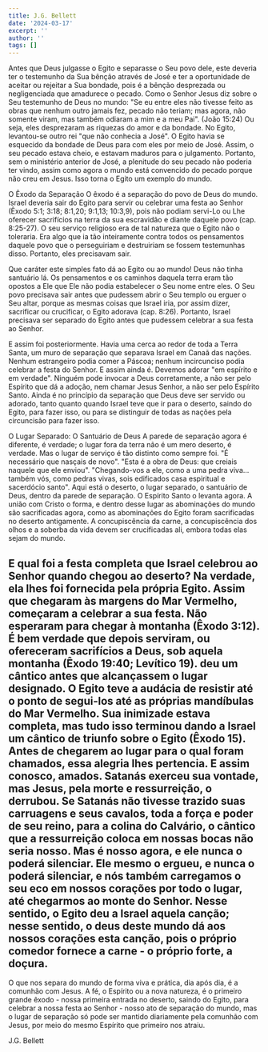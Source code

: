 ```yaml
---
title: J.G. Bellett
date: '2024-03-17'
excerpt: ''
author: ''
tags: []
---
```

Antes que Deus julgasse o Egito e separasse o Seu povo dele, este
deveria ter o testemunho da Sua bênção através de José e ter a
oportunidade de aceitar ou rejeitar a Sua bondade, pois é a bênção
desprezada ou negligenciada que amadurece o pecado. Como o Senhor Jesus
diz sobre o Seu testemunho de Deus no mundo: \"Se eu entre eles não
tivesse feito as obras que nenhum outro jamais fez, pecado não teriam;
mas agora, não somente viram, mas também odiaram a mim e a meu Pai\".
(João 15:24) Ou seja, eles desprezaram as riquezas do amor e da bondade.
No Egito, levantou-se outro rei \"que não conhecia a José\". O Egito
havia se esquecido da bondade de Deus para com eles por meio de José.
Assim, o seu pecado estava cheio, e estavam maduros para o julgamento.
Portanto, sem o ministério anterior de José, a plenitude do seu pecado
não poderia ter vindo, assim como agora o mundo está convencido do
pecado porque não creu em Jesus. Isso torna o Egito um exemplo do mundo.

O Êxodo da Separação O êxodo é a separação do povo de Deus do mundo.
Israel deveria sair do Egito para servir ou celebrar uma festa ao Senhor
(Êxodo 5:1; 3:18; 8:1,20; 9:1,13; 10:3,9), pois não podiam servi-Lo ou
Lhe oferecer sacrifícios na terra da sua escravidão e diante daquele
povo (cap. 8:25-27). O seu serviço religioso era de tal natureza que o
Egito não o toleraria. Era algo que ia tão inteiramente contra todos os
pensamentos daquele povo que o perseguiriam e destruiriam se fossem
testemunhas disso. Portanto, eles precisavam sair.

Que caráter este simples fato dá ao Egito ou ao mundo! Deus não tinha
santuário lá. Os pensamentos e os caminhos daquela terra eram tão
opostos a Ele que Ele não podia estabelecer o Seu nome entre eles. O Seu
povo precisava sair antes que pudessem abrir o Seu templo ou erguer o
Seu altar, porque as mesmas coisas que Israel iria, por assim dizer,
sacrificar ou crucificar, o Egito adorava (cap. 8:26). Portanto, Israel
precisava ser separado do Egito antes que pudessem celebrar a sua festa
ao Senhor.

E assim foi posteriormente. Havia uma cerca ao redor de toda a Terra
Santa, um muro de separação que separava Israel em Canaã das nações.
Nenhum estrangeiro podia comer a Páscoa; nenhum incircunciso podia
celebrar a festa do Senhor. E assim ainda é. Devemos adorar \"em
espírito e em verdade\". Ninguém pode invocar a Deus corretamente, a não
ser pelo Espírito que dá a adoção, nem chamar Jesus Senhor, a não ser
pelo Espírito Santo. Ainda é no princípio da separação que Deus deve ser
servido ou adorado, tanto quanto quando Israel teve que ir para o
deserto, saindo do Egito, para fazer isso, ou para se distinguir de
todas as nações pela circuncisão para fazer isso.

O Lugar Separado: O Santuário de Deus A parede de separação agora é
diferente, é verdade; o lugar fora da terra não é um mero deserto, é
verdade. Mas o lugar de serviço é tão distinto como sempre foi. \"É
necessário que nasçais de novo\". \"Esta é a obra de Deus: que creiais
naquele que ele enviou\". \"Chegando-vos a ele, como a uma pedra
viva\... também vós, como pedras vivas, sois edificados casa espiritual
e sacerdócio santo\". Aqui está o deserto, o lugar separado, o santuário
de Deus, dentro da parede de separação. O Espírito Santo o levanta
agora. A união com Cristo o forma, e dentro desse lugar as abominações
do mundo são sacrificadas agora, como as abominações do Egito foram
sacrificadas no deserto antigamente. A concupiscência da carne, a
concupiscência dos olhos e a soberba da vida devem ser crucificadas ali,
embora todas elas sejam do mundo.

## E qual foi a festa completa que Israel celebrou ao Senhor quando chegou ao deserto? Na verdade, ela lhes foi fornecida pela própria Egito. Assim que chegaram às margens do Mar Vermelho, começaram a celebrar a sua festa. Não esperaram para chegar à montanha (Êxodo 3:12). É bem verdade que depois serviram, ou ofereceram sacrifícios a Deus, sob aquela montanha (Êxodo 19:40; Levítico 19). deu um cântico antes que alcançassem o lugar designado. O Egito teve a audácia de resistir até o ponto de segui-los até as próprias mandíbulas do Mar Vermelho. Sua inimizade estava completa, mas tudo isso terminou dando a Israel um cântico de triunfo sobre o Egito (Êxodo 15). Antes de chegarem ao lugar para o qual foram chamados, essa alegria lhes pertencia. E assim conosco, amados. Satanás exerceu sua vontade, mas Jesus, pela morte e ressurreição, o derrubou. Se Satanás não tivesse trazido suas carruagens e seus cavalos, toda a força e poder de seu reino, para a colina do Calvário, o cântico que a ressurreição coloca em nossas bocas não seria nosso. Mas é nosso agora, e ele nunca o poderá silenciar. Ele mesmo o ergueu, e nunca o poderá silenciar, e nós também carregamos o seu eco em nossos corações por todo o lugar, até chegarmos ao monte do Senhor. Nesse sentido, o Egito deu a Israel aquela canção; nesse sentido, o deus deste mundo dá aos nossos corações esta canção, pois o próprio comedor fornece a carne - o próprio forte, a doçura.

O que nos separa do mundo de forma viva e prática, dia após dia, é a
comunhão com Jesus. A fé, o Espírito ou a nova natureza, é o primeiro
grande êxodo - nossa primeira entrada no deserto, saindo do Egito, para
celebrar a nossa festa ao Senhor - nosso ato de separação do mundo, mas
o lugar de separação só pode ser mantido diariamente pela comunhão com
Jesus, por meio do mesmo Espírito que primeiro nos atraiu.

J.G. Bellett
